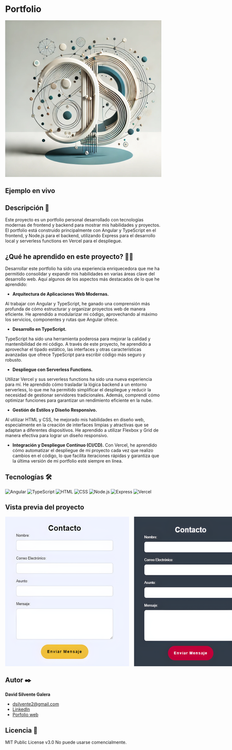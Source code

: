 # Portfolio
![Imagen del proyecto](https://github.com/DavidSilvente/Portfolio/blob/main/media/logo-portfolio.jpg?raw=true)

## Ejemplo en vivo

## Descripción 📑

Este proyecto es un portfolio personal desarrollado con tecnologías modernas de frontend y backend para mostrar mis habilidades y proyectos. El portfolio está construido principalmente con Angular y TypeScript en el frontend, y Node.js para el backend, utilizando Express para el desarrollo local y serverless functions en Vercel para el despliegue.

## ¿Qué he aprendido en este proyecto? 🙇🏻 

Desarrollar este portfolio ha sido una experiencia enriquecedora que me ha permitido consolidar y expandir mis habilidades en varias áreas clave del desarrollo web. Aquí algunos de los aspectos más destacados de lo que he aprendido:

- **Arquitectura de Aplicaciones Web Modernas.**

Al trabajar con Angular y TypeScript, he ganado una comprensión más profunda de cómo estructurar y organizar proyectos web de manera eficiente. He aprendido a modularizar mi código, aprovechando al máximo los servicios, componentes y rutas que Angular ofrece.

- **Desarrollo en TypeScript.**

TypeScript ha sido una herramienta poderosa para mejorar la calidad y mantenibilidad de mi código. A través de este proyecto, he aprendido a aprovechar el tipado estático, las interfaces y otras características avanzadas que ofrece TypeScript para escribir código más seguro y robusto.

- **Despliegue con Serverless Functions.**

Utilizar Vercel y sus serverless functions ha sido una nueva experiencia para mí. He aprendido cómo trasladar la lógica backend a un entorno serverless, lo que me ha permitido simplificar el despliegue y reducir la necesidad de gestionar servidores tradicionales. Además, comprendí cómo optimizar funciones para garantizar un rendimiento eficiente en la nube.

- **Gestión de Estilos y Diseño Responsivo.**

Al utilizar HTML y CSS, he mejorado mis habilidades en diseño web, especialmente en la creación de interfaces limpias y atractivas que se adaptan a diferentes dispositivos. He aprendido a utilizar Flexbox y Grid de manera efectiva para lograr un diseño responsivo.

- **Integración y Despliegue Contínuo (CI/CD).**
Con Vercel, he aprendido cómo automatizar el despliegue de mi proyecto cada vez que realizo cambios en el código, lo que facilita iteraciones rápidas y garantiza que la última versión de mi portfolio esté siempre en línea.

## Tecnologías 🛠
![Angular](https://img.shields.io/badge/Angular-DD0031?style=for-the-badge&logo=angular&logoColor=white)
![TypeScript](https://img.shields.io/badge/TypeScript-007ACC?style=for-the-badge&logo=typescript&logoColor=white)
![HTML](https://img.shields.io/badge/HTML5-E34F26?style=for-the-badge&logo=html5&logoColor=white)
![CSS](https://img.shields.io/badge/CSS3-1572B6?style=for-the-badge&logo=css3&logoColor=white)
![Node.js](https://img.shields.io/badge/Node.js-339933?style=for-the-badge&logo=nodedotjs&logoColor=white)
![Express](https://img.shields.io/badge/Express-000000?style=for-the-badge&logo=express&logoColor=white)
![Vercel](https://img.shields.io/badge/Vercel-000000?style=for-the-badge&logo=vercel&logoColor=white)

## Vista previa del proyecto
<div style="display: flex;">
    <img src="https://github.com/DavidSilvente/Portfolio/blob/main/media/contacto-light.png" alt="Descripción de la imagen 3" width="400"/>
  &nbsp;&nbsp;&nbsp;&nbsp; &nbsp;&nbsp;&nbsp;&nbsp; &nbsp;&nbsp;&nbsp;&nbsp; &nbsp;&nbsp;&nbsp;&nbsp; &nbsp;&nbsp;&nbsp;&nbsp; &nbsp;&nbsp;&nbsp;&nbsp;
    <img src="https://github.com/DavidSilvente/Portfolio/blob/main/media/contacto.png" alt="Descripción de la imagen 5" width="400"/>
  &nbsp;&nbsp;&nbsp;&nbsp; &nbsp;&nbsp;&nbsp;&nbsp; &nbsp;&nbsp;&nbsp;&nbsp; &nbsp;&nbsp;&nbsp;&nbsp;
    <img src="https://github.com/DavidSilvente/Portfolio/blob/main/media/proyectos.png" alt="Descripción de la imagen 6"/>
</div>

## Autor ✒️
**David Silvente Galera**

* [dsilvente2@gmail.com](mailto:dsilvente2@gmail.com)
* [LinkedIn](https://www.linkedin.com/in/tu-url-de-linkedin/)
* [Porfolio web](https://tu-dominio.com/)
  
## Licencia 📄
MIT Public License v3.0
No puede usarse comencialmente.
